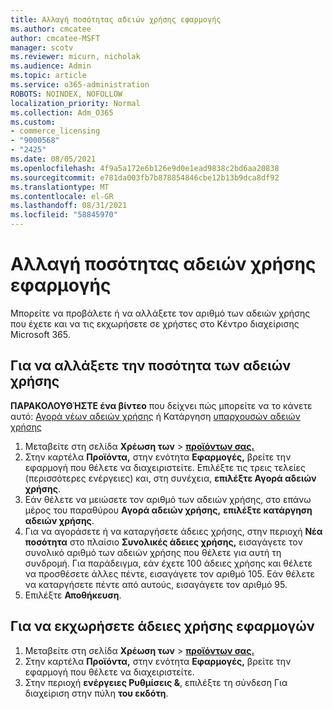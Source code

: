 ```yaml
---
title: Αλλαγή ποσότητας αδειών χρήσης εφαρμογής
ms.author: cmcatee
author: cmcatee-MSFT
manager: scotv
ms.reviewer: micurn, nicholak
ms.audience: Admin
ms.topic: article
ms.service: o365-administration
ROBOTS: NOINDEX, NOFOLLOW
localization_priority: Normal
ms.collection: Adm_O365
ms.custom:
- commerce_licensing
- "9000568"
- "2425"
ms.date: 08/05/2021
ms.openlocfilehash: 4f9a5a172e6b126e9d0e1ead9838c2bd6aa20838
ms.sourcegitcommit: e781da003fb7b878854846cbe12b13b9dca8df92
ms.translationtype: MT
ms.contentlocale: el-GR
ms.lasthandoff: 08/31/2021
ms.locfileid: "58845970"
---
```

# <a name="change-app-license-quantity"></a>Αλλαγή ποσότητας αδειών χρήσης εφαρμογής

Μπορείτε να προβάλετε ή να αλλάξετε τον αριθμό των αδειών χρήσης που έχετε και να τις εκχωρήσετε σε χρήστες στο Κέντρο διαχείρισης Microsoft 365.

## <a name="to-change-license-quantity"></a>Για να αλλάξετε την ποσότητα των αδειών χρήσης

**ΠΑΡΑΚΟΛΟΥΘΉΣΤΕ ένα βίντεο** που δείχνει πώς μπορείτε να το κάνετε αυτό: [Αγορά νέων αδειών χρήσης](https://go.microsoft.com/fwlink/p/?linkid=2154857) ή Κατάργηση [υπαρχουσών αδειών χρήσης](https://go.microsoft.com/fwlink/p/?linkid=2154938)

1. Μεταβείτε στη σελίδα **Χρέωση των**  >  **[προϊόντων σας.](https://go.microsoft.com/fwlink/p/?linkid=842054)**
2. Στην καρτέλα **Προϊόντα,** στην ενότητα **Εφαρμογές,** βρείτε την εφαρμογή που θέλετε να διαχειριστείτε. Επιλέξτε τις τρεις τελείες (περισσότερες ενέργειες) και, στη συνέχεια, **επιλέξτε Αγορά αδειών χρήσης**.
3. Εάν θέλετε να μειώσετε τον αριθμό των αδειών χρήσης, στο επάνω μέρος του παραθύρου **Αγορά αδειών χρήσης,** **επιλέξτε κατάργηση αδειών χρήσης**.
4. Για να αγοράσετε ή να καταργήσετε άδειες χρήσης, στην περιοχή **Νέα ποσότητα** στο πλαίσιο **Συνολικές άδειες χρήσης,** εισαγάγετε τον συνολικό αριθμό των αδειών χρήσης που θέλετε για αυτή τη συνδρομή. Για παράδειγμα, εάν έχετε 100 άδειες χρήσης και θέλετε να προσθέσετε άλλες πέντε, εισαγάγετε τον αριθμό 105. Εάν θέλετε να καταργήσετε πέντε από αυτούς, εισαγάγετε τον αριθμό 95.
5. Επιλέξτε **Αποθήκευση**.

## <a name="to-assign-app-licenses"></a>Για να εκχωρήσετε άδειες χρήσης εφαρμογών

1. Μεταβείτε στη σελίδα **Χρέωση των**  >  **[προϊόντων σας.](https://go.microsoft.com/fwlink/p/?linkid=842054)**
2. Στην καρτέλα **Προϊόντα,** στην ενότητα **Εφαρμογές,** βρείτε την εφαρμογή που θέλετε να διαχειριστείτε.
3. Στην περιοχή **ενέργειες Ρυθμίσεις &**, επιλέξτε τη σύνδεση Για διαχείριση στην πύλη **του εκδότη**.